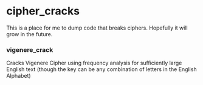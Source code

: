 # cipher_cracks

This is a place for me to dump code that breaks ciphers. Hopefully it will grow in the future.

### vigenere_crack

Cracks Vigenere Cipher using frequency analysis for sufficiently large English text (though the key can be any combination of letters in the English Alphabet)
